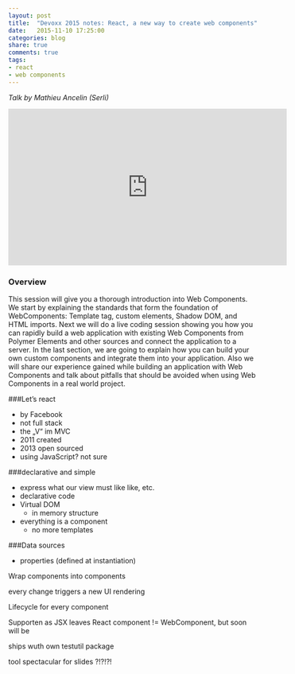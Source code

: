 ```yaml
---
layout: post
title:  "Devoxx 2015 notes: React, a new way to create web components"
date:   2015-11-10 17:25:00
categories: blog
share: true
comments: true
tags:
- react
- web components
---
```


*Talk by Mathieu Ancelin (Serli)*

<iframe width="560" height="315" src="https://www.youtube.com/embed/p99NwRgkTl4" frameborder="0" allowfullscreen></iframe>

### Overview
This session will give you a thorough introduction into Web Components. We start by explaining the standards that form the foundation of WebComponents: Template tag, custom elements, Shadow DOM, and HTML imports. Next we will do a live coding session showing you how you can rapidly build a web application with existing Web Components from Polymer Elements and other sources and connect the application to a server. In the last section, we are going to explain how you can build your own custom components and integrate them into your application. Also we will share our experience gained while building an application with Web Components and talk about pitfalls that should be avoided when using Web Components in a real world project.

###Let’s react
- by Facebook
- not full stack
- the „V“ im MVC
- 2011 created
- 2013 open sourced
- using JavaScript? not sure

###declarative and simple
- express what our view must like like, etc.
- declarative code
- Virtual DOM
    - in memory structure
- everything is a component
    - no more templates

###Data sources
- properties (defined at instantiation)

Wrap components into components

every change triggers a new UI rendering

Lifecycle for every component

Supporten as JSX leaves
React component != WebComponent, but soon will be

ships wuth own testutil package

tool spectacular for slides ?!?!?!
